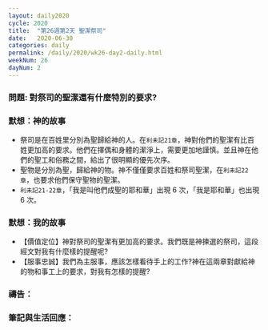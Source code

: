 ```yaml
---
layout: daily2020
cycle: 2020
title:  "第26週第2天 聖潔祭司"
date:   2020-06-30
categories: daily
permalink: /daily/2020/wk26-day2-daily.html
weekNum: 26
dayNum: 2
---
```


### 問題: 對祭司的聖潔還有什麼特別的要求?

### 默想：神的故事 

+ 祭司是在百姓里分別為聖歸給神的人。在`利未記21章`，神對他們的聖潔有比百姓更加高的要求。他們在擇偶和身體的潔淨上，需要更加地謹慎。並且神在他們的聖工和俗務之間，給出了很明顯的優先次序。
+ 聖物是分別為聖，歸給神的物。神不僅僅要求百姓和祭司聖潔，在`利未記22章`，也要求他們保守聖物的聖潔。
+ `利未記21-22章`，「我是叫他們成聖的耶和華」出現 6 次，「我是耶和華」也出現 6 次。

### 默想：我的故事 

+ 【價值定位】神對祭司的聖潔有更加高的要求。我們既是神揀選的祭司，這段經文對我有什麼樣的提醒呢?
+ 【服事忠誠】我們為主服事，應該怎樣看待手上的工作?神在這兩章對獻給神的物和事工上的要求，對我有怎樣的提醒?

### 禱告：

### 筆記與生活回應：


